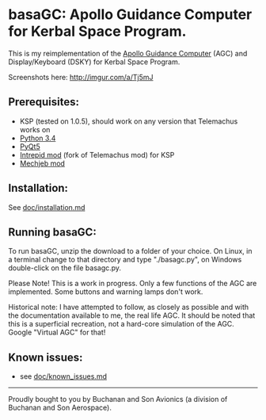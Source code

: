 basaGC: Apollo Guidance Computer for Kerbal Space Program.
======

This is my reimplementation of the [Apollo Guidance Computer](https://en.wikipedia.org/wiki/Apollo_Guidance_Computer)
(AGC) and Display/Keyboard (DSKY) for Kerbal Space Program.

Screenshots here: http://imgur.com/a/Tj5mJ

Prerequisites:
---

- KSP (tested on 1.0.5), should work on any version that Telemachus works on
- [Python 3.4](https://www.python.org/downloads/release/python-344/)
- [PyQt5](https://www.riverbankcomputing.com/software/pyqt/download5)
- [Intrepid mod](https://github.com/tcannonfodder/Telemachus/releases/tag/v1.4.32.0) (fork of Telemachus mod) for KSP
- [Mechjeb mod](https://github.com/MuMech/MechJeb2)

Installation:
---
See [doc/installation.md](https://github.com/cashelcomputers/basaGC/blob/master/doc/installation.md)

Running basaGC:
-----

To run basaGC, unzip the download to a folder of your choice. On Linux, in a terminal change to
that directory and type "./basagc.py", on Windows double-click on the file basagc.py.



Please Note! This is a work in progress. Only a few functions of the AGC are implemented. Some buttons and warning
lamps don't work.

Historical note: I have attempted to follow, as closely as possible and with the documentation available to me, the
real life AGC. It should be noted that this is a superficial recreation, not a hard-core simulation of the AGC. Google
"Virtual AGC" for that!

Known issues:
------------
- see [doc/known_issues.md](https://github.com/cashelcomputers/basaGC/blob/master/doc/known_issues.md)



***
Proudly bought to you by Buchanan and Son Avionics (a division of Buchanan and Son Aerospace).
